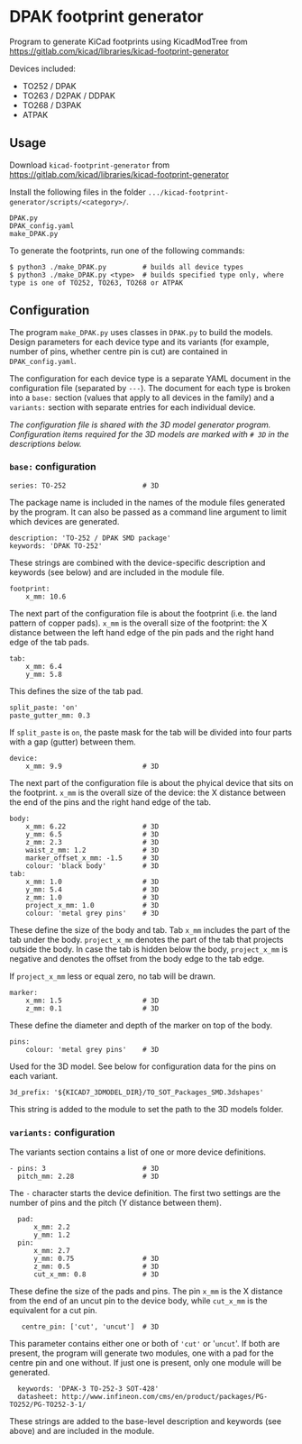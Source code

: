 # DPAK footprint generator

Program to generate KiCad footprints using KicadModTree from https://gitlab.com/kicad/libraries/kicad-footprint-generator

Devices included:
- TO252 / DPAK
- TO263 / D2PAK / DDPAK
- TO268 / D3PAK
- ATPAK

## Usage

Download `kicad-footprint-generator` from https://gitlab.com/kicad/libraries/kicad-footprint-generator

Install the following files in the folder `.../kicad-footprint-generator/scripts/<category>/`.

```
DPAK.py
DPAK_config.yaml
make_DPAK.py
```

To generate the footprints, run one of the following commands:

```
$ python3 ./make_DPAK.py         # builds all device types
$ python3 ./make_DPAK.py <type>  # builds specified type only, where type is one of TO252, TO263, TO268 or ATPAK
```

## Configuration

The program `make_DPAK.py` uses classes in `DPAK.py` to build the models.  Design parameters for each device type and its variants (for example, number of pins, whether centre pin is cut) are contained in `DPAK_config.yaml`.

The configuration for each device type is a separate YAML document in the configuration file (separated by `---`).  The document for each type is broken into a `base:` section (values that apply to all devices in the family) and a `variants:` section with separate entries for each individual device.

*The configuration file is shared with the 3D model generator program.  Configuration items required for the 3D models are marked with `# 3D` in the descriptions below.*

### `base:` configuration

```
series: TO-252                   # 3D
```

The package name is included in the names of the module files generated by the program. It can also be passed as a command line argument to limit which devices are generated.

```
description: 'TO-252 / DPAK SMD package'
keywords: 'DPAK TO-252'
```

These strings are combined with the device-specific description and keywords (see below) and are included in the module file.

```
footprint:
    x_mm: 10.6
```

The next part of the configuration file is about the footprint (i.e. the land pattern of copper pads). `x_mm` is the overall size of the footprint: the X distance between the left hand edge of the pin pads and the right hand edge of the tab pads.

```
tab:
    x_mm: 6.4
    y_mm: 5.8
```

This defines the size of the tab pad.

```
split_paste: 'on'
paste_gutter_mm: 0.3
```

If `split_paste` is `on`, the paste mask for the tab will be divided into four parts with a gap (gutter) between them.

```
device:
    x_mm: 9.9                    # 3D
```

The next part of the configuration file is about the phyical device that sits on the footprint. `x_mm` is the overall size of the device: the X distance between the end of the pins and the right hand edge of the tab.

```
body:
    x_mm: 6.22                   # 3D
    y_mm: 6.5                    # 3D
    z_mm: 2.3                    # 3D
    waist_z_mm: 1.2              # 3D
    marker_offset_x_mm: -1.5     # 3D
    colour: 'black body'         # 3D
tab:
    x_mm: 1.0                    # 3D
    y_mm: 5.4                    # 3D
    z_mm: 1.0                    # 3D
    project_x_mm: 1.0            # 3D
    colour: 'metal grey pins'    # 3D
```

These define the size of the body and tab. Tab `x_mm` includes the part of the tab under the body. 
`project_x_mm` denotes the part of the tab that projects outside the body. In case the tab is hidden
below the body, `project_x_mm` is negative and denotes the offset from the body edge to the tab edge.    

If `project_x_mm` less or equal zero, no tab will be drawn.

```
marker:
    x_mm: 1.5                    # 3D
    z_mm: 0.1                    # 3D
```

These define the diameter and depth of the marker on top of the body.

```
pins:
    colour: 'metal grey pins'    # 3D
```

Used for the 3D model. See below for configuration data for the pins on each variant.

```
3d_prefix: '${KICAD7_3DMODEL_DIR}/TO_SOT_Packages_SMD.3dshapes'
```

This string is added to the module to set the path to the 3D models folder.


### `variants:` configuration

The variants section contains a list of one or more device definitions.

```
- pins: 3                        # 3D
  pitch_mm: 2.28                 # 3D
```

The `-` character starts the device definition. The first two settings are the number of pins and the pitch (Y distance between them).

```
  pad:
      x_mm: 2.2
      y_mm: 1.2
  pin:
      x_mm: 2.7
      y_mm: 0.75                 # 3D
      z_mm: 0.5                  # 3D
      cut_x_mm: 0.8              # 3D
```

These define the size of the pads and pins.  The pin `x_mm` is the X distance from the end of an uncut pin to the device body, while `cut_x_mm` is the equivalent for a cut pin.

```
   centre_pin: ['cut', 'uncut']  # 3D
```

This parameter contains either one or both of `'cut'` or '`uncut`'. If both are present, the program will generate two modules, one with a pad for the centre pin and one without.  If just one is present, only one module will be generated.

```
  keywords: 'DPAK-3 TO-252-3 SOT-428'
  datasheet: http://www.infineon.com/cms/en/product/packages/PG-TO252/PG-TO252-3-1/
```

These strings are added to the base-level description and keywords (see above) and are included in the module.

